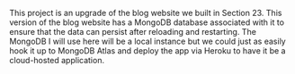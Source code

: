 This project is an upgrade of the blog website we built in Section 23. This version of the blog website has a MongoDB database associated with it to ensure that the data can persist after reloading and restarting. The MongoDB I will use here will be a local instance but we could just as easily hook it up to MongoDB Atlas and deploy the app via Heroku to have it be a cloud-hosted application.